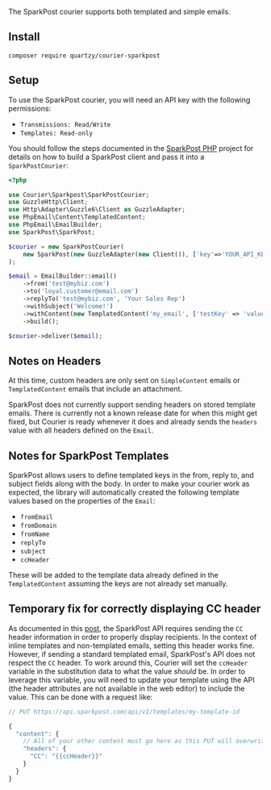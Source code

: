 The SparkPost courier supports both templated and simple emails. 

## Install

`composer require quartzy/courier-sparkpost`

## Setup

To use the SparkPost courier, you will need an API key with the following permissions:

* `Transmissions: Read/Write`
* `Templates: Read-only`

You should follow the steps documented in the [SparkPost
PHP](https://github.com/SparkPost/php-sparkpost) project for details on how to
build a SparkPost client and pass it into a `SparkPostCourier`:

```php
<?php

use Courier\Sparkpost\SparkPostCourier;
use GuzzleHttp\Client;
use Http\Adapter\Guzzle6\Client as GuzzleAdapter;
use PhpEmail\Content\TemplatedContent;
use PhpEmail\EmailBuilder;
use SparkPost\SparkPost;

$courier = new SparkPostCourier(
    new SparkPost(new GuzzleAdapter(new Client()), ['key'=>'YOUR_API_KEY'])
);

$email = EmailBuilder::email()
    ->from('test@mybiz.com')
    ->to('loyal.customer@email.com')
    ->replyTo('test@mybiz.com', 'Your Sales Rep')
    ->withSubject('Welcome!')
    ->withContent(new TemplatedContent('my_email', ['testKey' => 'value']))
    ->build();

$courier->deliver($email);
```

## Notes on Headers

At this time, custom headers are only sent on `SimpleContent` emails or
`TemplatedContent` emails that include an attachment.

SparkPost does not currently support sending headers on stored template emails.
There is currently not a known release date for when this might get fixed, but
Courier is ready whenever it does and already sends the `headers` value with all
headers defined on the `Email`.

## Notes for SparkPost Templates

SparkPost allows users to define templated keys in the from, reply to, and
subject fields along with the body. In order to make your courier work as
expected, the library will automatically created the following template values
based on the properties of the `Email`:

* `fromEmail`
* `fromDomain`
* `fromName`
* `replyTo`
* `subject`
* `ccHeader`

These will be added to the template data already defined in the
`TemplatedContent` assuming the keys are not already set manually.

## Temporary fix for correctly displaying CC header

As documented in this
[post](https://www.sparkpost.com/docs/faq/cc-bcc-with-rest-api/), the SparkPost
API requires sending the `CC` header information in order to properly display
recipients. In the context of inline templates and non-templated emails, setting
this header works fine. However, if sending a standard templated email,
SparkPost's API does not respect the `CC` header. To work around this, Courier
will set the `ccHeader` variable in the substitution data to what the value
_should_ be. In order to leverage this variable, you will need to update your
template using the API (the header attributes are not available in the web
editor) to include the value. This can be done with a request like:

```javascript
// PUT https://api.sparkpost.com/api/v1/templates/my-template-id

{
  "content": {
    // All of your other content must go here as this PUT will overwrite all other content
    "headers": {
      "CC": "{{ccHeader}}"
    }
  }
}

```
